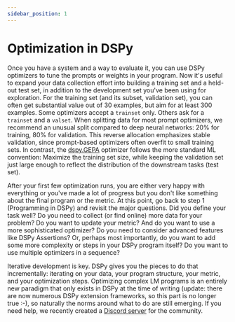 ```yaml
---
sidebar_position: 1
---
```



# Optimization in DSPy

Once you have a system and a way to evaluate it, you can use DSPy optimizers to tune the prompts or weights in your program. Now it's useful to expand your data collection effort into building a training set and a held-out test set, in addition to the development set you've been using for exploration. For the training set (and its subset, validation set), you can often get substantial value out of 30 examples, but aim for at least 300 examples. Some optimizers accept a `trainset` only. Others ask for a `trainset` and a `valset`. When splitting data for most prompt optimizers, we recommend an unusual split compared to deep neural networks: 20% for training, 80% for validation. This reverse allocation emphasizes stable validation, since prompt-based optimizers often overfit to small training sets. In contrast, the [dspy.GEPA](https://dspy.ai/tutorials/gepa_ai_program/) optimizer follows the more standard ML convention: Maximize the training set size, while keeping the validation set just large enough to reflect the distribution of the downstream tasks (test set).

After your first few optimization runs, you are either very happy with everything or you've made a lot of progress but you don't like something about the final program or the metric. At this point, go back to step 1 (Programming in DSPy) and revisit the major questions. Did you define your task well? Do you need to collect (or find online) more data for your problem? Do you want to update your metric? And do you want to use a more sophisticated optimizer? Do you need to consider advanced features like DSPy Assertions? Or, perhaps most importantly, do you want to add some more complexity or steps in your DSPy program itself? Do you want to use multiple optimizers in a sequence?

Iterative development is key. DSPy gives you the pieces to do that incrementally: iterating on your data, your program structure, your metric, and your optimization steps. Optimizing complex LM programs is an entirely new paradigm that only exists in DSPy at the time of writing (update: there are now numerous DSPy extension frameworks, so this part is no longer true :-), so naturally the norms around what to do are still emerging. If you need help, we recently created a [Discord server](https://discord.gg/XCGy2WDCQB) for the community.

